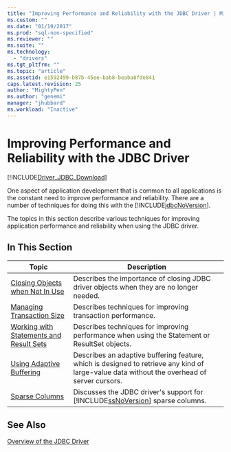 ```yaml
---
title: "Improving Performance and Reliability with the JDBC Driver | Microsoft Docs"
ms.custom: ""
ms.date: "01/19/2017"
ms.prod: "sql-non-specified"
ms.reviewer: ""
ms.suite: ""
ms.technology: 
  - "drivers"
ms.tgt_pltfrm: ""
ms.topic: "article"
ms.assetid: e1592499-b87b-45ee-bab8-beaba8fde841
caps.latest.revision: 25
author: "MightyPen"
ms.author: "genemi"
manager: "jhubbard"
ms.workload: "Inactive"
---
```

# Improving Performance and Reliability with the JDBC Driver
[!INCLUDE[Driver_JDBC_Download](../../includes/driver_jdbc_download.md)]

  One aspect of application development that is common to all applications is the constant need to improve performance and reliability. There are a number of techniques for doing this with the [!INCLUDE[jdbcNoVersion](../../includes/jdbcnoversion_md.md)].  
  
 The topics in this section describe various techniques for improving application performance and reliability when using the JDBC driver.  
  
## In This Section  
  
|Topic|Description|  
|-----------|-----------------|  
|[Closing Objects when Not In Use](../../connect/jdbc/closing-objects-when-not-in-use.md)|Describes the importance of closing JDBC driver objects when they are no longer needed.|  
|[Managing Transaction Size](../../connect/jdbc/managing-transaction-size.md)|Describes techniques for improving transaction performance.|  
|[Working with Statements and Result Sets](../../connect/jdbc/working-with-statements-and-result-sets.md)|Describes techniques for improving performance when using the Statement or ResultSet objects.|  
|[Using Adaptive Buffering](../../connect/jdbc/using-adaptive-buffering.md)|Describes an adaptive buffering feature, which is designed to retrieve any kind of large-value data without the overhead of server cursors.|  
|[Sparse Columns](../../connect/jdbc/sparse-columns.md)|Discusses the JDBC driver's support for [!INCLUDE[ssNoVersion](../../includes/ssnoversion_md.md)] sparse columns.|  
  
## See Also  
 [Overview of the JDBC Driver](../../connect/jdbc/overview-of-the-jdbc-driver.md)  
  
  
